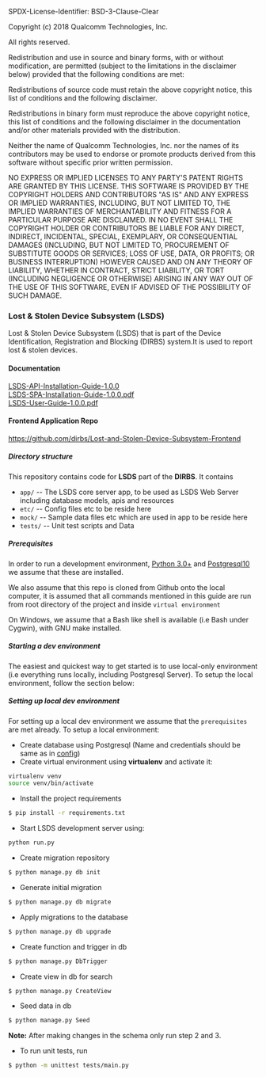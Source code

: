 SPDX-License-Identifier: BSD-3-Clause-Clear

Copyright (c) 2018 Qualcomm Technologies, Inc.

All rights reserved.

Redistribution and use in source and binary forms, with or without modification, are permitted (subject to the limitations in the disclaimer below) provided that the following conditions are met:

Redistributions of source code must retain the above copyright notice, this list of conditions and the following disclaimer.

Redistributions in binary form must reproduce the above copyright notice, this list of conditions and the following disclaimer in the documentation and/or other materials provided with the distribution.

Neither the name of Qualcomm Technologies, Inc. nor the names of its contributors may be used to endorse or promote products derived from this software without specific prior written permission.

NO EXPRESS OR IMPLIED LICENSES TO ANY PARTY'S PATENT RIGHTS ARE GRANTED BY THIS LICENSE. THIS SOFTWARE IS PROVIDED BY THE COPYRIGHT HOLDERS AND CONTRIBUTORS "AS IS" AND ANY EXPRESS OR IMPLIED WARRANTIES, INCLUDING, BUT NOT LIMITED TO, THE IMPLIED WARRANTIES OF MERCHANTABILITY AND FITNESS FOR A PARTICULAR PURPOSE ARE DISCLAIMED. IN NO EVENT SHALL THE COPYRIGHT HOLDER OR CONTRIBUTORS BE LIABLE FOR ANY DIRECT, INDIRECT, INCIDENTAL, SPECIAL, EXEMPLARY, OR CONSEQUENTIAL DAMAGES (INCLUDING, BUT NOT LIMITED TO, PROCUREMENT OF SUBSTITUTE GOODS OR SERVICES; LOSS OF USE, DATA, OR PROFITS; OR BUSINESS INTERRUPTION) HOWEVER CAUSED AND ON ANY THEORY OF LIABILITY, WHETHER IN CONTRACT, STRICT LIABILITY, OR TORT (INCLUDING NEGLIGENCE OR OTHERWISE) ARISING IN ANY WAY OUT OF THE USE OF THIS SOFTWARE, EVEN IF ADVISED OF THE POSSIBILITY OF SUCH DAMAGE.

### Lost & Stolen Device Subsystem (LSDS)
Lost & Stolen Device Subsystem (LSDS) that is part of the Device Identification,
Registration and Blocking (DIRBS) system.It is used to report lost & stolen devices.

#### Documentation
[LSDS-API-Installation-Guide-1.0.0](https://github.com/dirbs/Documentation/blob/master/Lost-and-Stolen-Device-Subsystem/LSDS-API-Installation-Guide-1.0.0.pdf)<br />
[LSDS-SPA-Installation-Guide-1.0.0.pdf](https://github.com/dirbs/Documentation/blob/master/Lost-and-Stolen-Device-Subsystem/LSDS-SPA-Installation-Guide-1.0.0.pdf) <br />
[LSDS-User-Guide-1.0.0.pdf](https://github.com/dirbs/Documentation/blob/master/Lost-and-Stolen-Device-Subsystem/LSDS-User-Guide-1.0.0.pdf)<br />

#### Frontend Application Repo
https://github.com/dirbs/Lost-and-Stolen-Device-Subsystem-Frontend

##### Directory structure

This repository contains code for **LSDS** part of the **DIRBS**. It contains

* ``app/`` -- The LSDS core server app, to be used as LSDS Web Server including database models, apis and resources
* ``etc/`` -- Config files etc to be reside here
* ``mock/`` -- Sample data files etc which are used in app to be reside here
* ``tests/`` -- Unit test scripts and Data

##### Prerequisites
In order to run a development environment, [Python 3.0+](https://www.python.org/download/releases/3.0/) and 
[Postgresql10](https://www.postgresql.org/about/news/1786/) we assume that these are installed.

We also assume that this repo is cloned from Github onto the local computer, it is assumed that 
all commands mentioned in this guide are run from root directory of the project and inside
```virtual environment```

On Windows, we assume that a Bash like shell is available (i.e Bash under Cygwin), with GNU make installed.

##### Starting a dev environment
The easiest and quickest way to get started is to use local-only environment (i.e everything runs locally, including
Postgresql Server). To setup the local environment, follow the section below:

##### Setting up local dev environment
For setting up a local dev environment we assume that the ```prerequisites``` are met already. To setup a local 
environment:
* Create database using Postgresql (Name and credentials should be same as in [config](mock/test-config.ini))
* Create virtual environment using **virtualenv** and activate it:
```bash
virtualenv venv
source venv/bin/activate
```

* Install the project requirements
```bash
$ pip install -r requirements.txt
```

* Start LSDS development server using:
```bash
python run.py
```

* Create migration repository 	
```bash
$ python manage.py db init
```

* Generate initial migration	
```bash
$ python manage.py db migrate
```

* Apply migrations to the database
```bash
$ python manage.py db upgrade
```

* Create function and trigger in db
```bash
$ python manage.py DbTrigger 
```

* Create view in db for search
```bash
$ python manage.py CreateView
```

* Seed data in db
```bash
$ python manage.py Seed
```

**Note:** After making changes in the schema only run step 2 and 3.

* To run unit tests, run
```bash
$ python -m unittest tests/main.py
```
